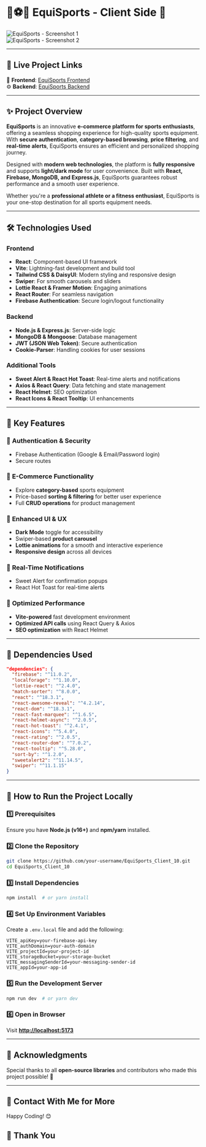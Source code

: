 
# 🏀⚽🎾 EquiSports - Client Side 🚀  

![EquiSports - Screenshot 1](https://i.ibb.co/LXHdMPSz/Screenshot-1.png)  
![EquiSports - Screenshot 2](https://i.ibb.co/Djrzsb3/Screenshot-2.png)  

---

## 🔗 Live Project Links  

🎨 **Frontend**: [EquiSports Frontend](https://equi-sports-414e7.web.app/)  
⚙️ **Backend**: [EquiSports Backend](https://b10-a10-equi-sports-server.vercel.app/)  

---

## ✨ Project Overview  

**EquiSports** is an innovative **e-commerce platform for sports enthusiasts**, offering a seamless shopping experience for high-quality sports equipment. With **secure authentication**, **category-based browsing**, **price filtering**, and **real-time alerts**, EquiSports ensures an efficient and personalized shopping journey.  

Designed with **modern web technologies**, the platform is **fully responsive** and supports **light/dark mode** for user convenience. Built with **React, Firebase, MongoDB, and Express.js**, EquiSports guarantees robust performance and a smooth user experience.  

Whether you're a **professional athlete or a fitness enthusiast**, EquiSports is your one-stop destination for all sports equipment needs.  

---

## 🛠️ Technologies Used  

### **Frontend**  
- **React**: Component-based UI framework  
- **Vite**: Lightning-fast development and build tool  
- **Tailwind CSS & DaisyUI**: Modern styling and responsive design  
- **Swiper**: For smooth carousels and sliders  
- **Lottie React & Framer Motion**: Engaging animations  
- **React Router**: For seamless navigation  
- **Firebase Authentication**: Secure login/logout functionality  

### **Backend**  
- **Node.js & Express.js**: Server-side logic  
- **MongoDB & Mongoose**: Database management  
- **JWT (JSON Web Token)**: Secure authentication  
- **Cookie-Parser**: Handling cookies for user sessions  

### **Additional Tools**  
- **Sweet Alert & React Hot Toast**: Real-time alerts and notifications  
- **Axios & React Query**: Data fetching and state management  
- **React Helmet**: SEO optimization  
- **React Icons & React Tooltip**: UI enhancements  

---

## 🌟 Key Features  

### 🔐 **Authentication & Security**  
- Firebase Authentication (Google & Email/Password login)  
- Secure routes  

### 🛒 **E-Commerce Functionality**  
- Explore **category-based** sports equipment  
- Price-based **sorting & filtering** for better user experience  
- Full **CRUD operations** for product management  

### 🎨 **Enhanced UI & UX**  
- **Dark Mode** toggle for accessibility  
- Swiper-based **product carousel**  
- **Lottie animations** for a smooth and interactive experience  
- **Responsive design** across all devices  

### 📢 **Real-Time Notifications**  
- Sweet Alert for confirmation popups  
- React Hot Toast for real-time alerts  

<!-- ### 📊 **Admin Features**  
- Manage users, products, and orders  
- Secure admin dashboard for business insights   -->

### 🔄 **Optimized Performance**  
- **Vite-powered** fast development environment  
- **Optimized API calls** using React Query & Axios  
- **SEO optimization** with React Helmet  

---

## 📜 Dependencies Used  

```json
"dependencies": {
  "firebase": "^11.0.2",
  "localforage": "^1.10.0",
  "lottie-react": "^2.4.0",
  "match-sorter": "^8.0.0",
  "react": "^18.3.1",
  "react-awesome-reveal": "^4.2.14",
  "react-dom": "^18.3.1",
  "react-fast-marquee": "^1.6.5",
  "react-helmet-async": "^2.0.5",
  "react-hot-toast": "^2.4.1",
  "react-icons": "^5.4.0",
  "react-rating": "^2.0.5",
  "react-router-dom": "^7.0.2",
  "react-tooltip": "^5.28.0",
  "sort-by": "^1.2.0",
  "sweetalert2": "^11.14.5",
  "swiper": "^11.1.15"
}
```

---

## 🚀 How to Run the Project Locally  

### 1️⃣ Prerequisites  
Ensure you have **Node.js (v16+)** and **npm/yarn** installed.  

### 2️⃣ Clone the Repository  
```sh
git clone https://github.com/your-username/EquiSports_Client_10.git
cd EquiSports_Client_10
```

### 3️⃣ Install Dependencies  
```sh
npm install  # or yarn install
```

### 4️⃣ Set Up Environment Variables  
Create a `.env.local` file and add the following:  

```env
VITE_apiKey=your-firebase-api-key
VITE_authDomain=your-auth-domain
VITE_projectId=your-project-id
VITE_storageBucket=your-storage-bucket
VITE_messagingSenderId=your-messaging-sender-id
VITE_appId=your-app-id
```

### 5️⃣ Run the Development Server  
```sh
npm run dev  # or yarn dev
```

### 6️⃣ Open in Browser  
Visit **[http://localhost:5173](http://localhost:5173)**  

---

## 🙌 Acknowledgments  

Special thanks to all **open-source libraries** and contributors who made this project possible! 💜  

---

## 📧 Contact With Me for More
Happy Coding! 😊

## 🤝 Thank You
